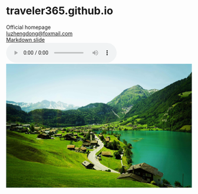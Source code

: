 # traveler365.github.io
Official homepage\
<luzhengdong@foxmail.com>\
[Markdown slide](slide.html)<br>
<audio id="audio" controls="controls" autoplay="autoplay" loop="loop" preload="auto">
      <source id="mp3" src="./Come-On.mp3" type="audio/mpeg">测试audio
      <source id="mp4" src="./bingo.mp4">
</audio><br>
![图片](swiss_scenery.jpeg "swiss scenery")  
